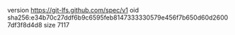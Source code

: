 version https://git-lfs.github.com/spec/v1
oid sha256:e34b70c27ddf6b9c6595feb8147333330579e456f7b650d60d26007df3f8d4d8
size 7117
